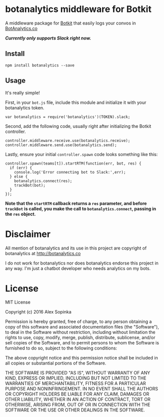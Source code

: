 # botanalytics middleware for Botkit
A middleware package for [Botkit](http://howdy.ai/botkit) that easily logs your convos in [BotAnalytics.co](http://botanalytics.co)

_**Currently only supports Slack right now.**_

## Install

`npm install botanalytics --save`

## Usage

It's really simple!

First, in your `bot.js` file, include this module and initialize it with your botanalytics token.

```
var botanalytics = require('botanalytics')(TOKEN).slack;
```

Second, add the following code, usually right after initializing the Botkit controller.

```
controller.middleware.receive.use(botanalytics.receive);
controller.middleware.send.use(botanalytics.send);
```

Lastly, ensure your initial `controller.spawn` code looks something like this:

```
controller.spawn(teams[t]).startRTM(function(err, bot, res) {
  if (err) {
    console.log('Error connecting bot to Slack:',err);
  } else {
    botanalytics.connect(res);
    trackBot(bot);
  }
});
```
**Note that the `startRTM` callback returns a `res` parameter, and before `trackBot` is called, you make the call to `botanalytics.connect`, passing in the `res` object.**

# Disclaimer

All mention of botanalytics and its use in this project are copyright of botanalytics at http://botanalytics.co

I do not work for botanalytics nor does botanalytics endorse this project in any way.  I'm just a chatbot developer who needs analytics on my bots.

# License

MIT License

Copyright (c) 2016 Alex Sopinka

Permission is hereby granted, free of charge, to any person obtaining a copy
of this software and associated documentation files (the "Software"), to deal
in the Software without restriction, including without limitation the rights
to use, copy, modify, merge, publish, distribute, sublicense, and/or sell
copies of the Software, and to permit persons to whom the Software is
furnished to do so, subject to the following conditions:

The above copyright notice and this permission notice shall be included in all
copies or substantial portions of the Software.

THE SOFTWARE IS PROVIDED "AS IS", WITHOUT WARRANTY OF ANY KIND, EXPRESS OR
IMPLIED, INCLUDING BUT NOT LIMITED TO THE WARRANTIES OF MERCHANTABILITY,
FITNESS FOR A PARTICULAR PURPOSE AND NONINFRINGEMENT. IN NO EVENT SHALL THE
AUTHORS OR COPYRIGHT HOLDERS BE LIABLE FOR ANY CLAIM, DAMAGES OR OTHER
LIABILITY, WHETHER IN AN ACTION OF CONTRACT, TORT OR OTHERWISE, ARISING FROM,
OUT OF OR IN CONNECTION WITH THE SOFTWARE OR THE USE OR OTHER DEALINGS IN THE
SOFTWARE.
